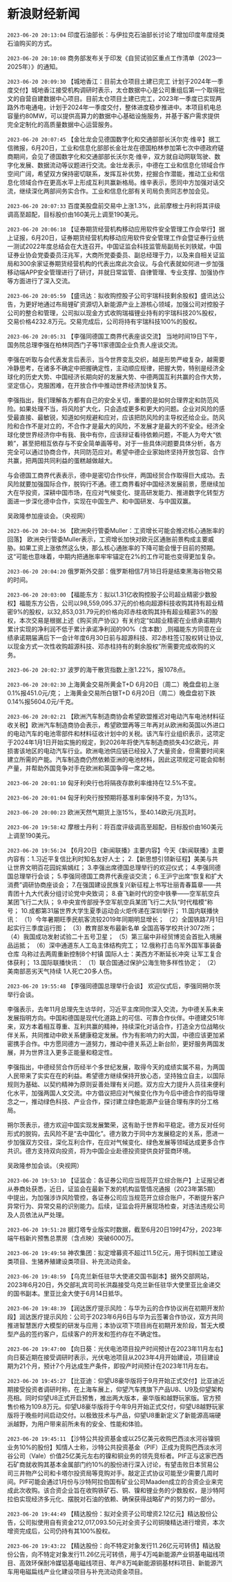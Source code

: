 # 新浪财经新闻
`2023-06-20 20:13:04` 印度石油部长：与伊拉克石油部长讨论了增加印度年度烃类石油购买的方式。

`2023-06-20 20:10:08` 商务部发布关于印发《自贸试验区重点工作清单（2023—2025年）》的通知。

`2023-06-20 20:09:30`   【城地香江：目前太仓项目土建已完工 计划于2024年一季度交付】城地香江接受机构调研时表示，太仓数据中心是公司重组后第一个取得批文的自营自建数据中心项目。目前太仓项目土建已完工，2023年一季度已实现两路外市电通电，计划于2024年一季度交付，整体进度稳步推进中。本项目机电总容量约80MW，可以提供高算力的数据中心基础设施服务，并基于客户需求提供完全定制化的高质量数据中心运营服务。

`2023-06-20 20:07:45` 【金壮龙会见德国数字化和交通部部长沃尔克·维辛】据工信微报，6月20日，工业和信息化部部长金壮龙在德国柏林参加第七次中德政府磋商期间，会见了德国数字化和交通部部长沃尔克·维辛，双方就自动网联驾驶、数字化发展、数据流动等议题进行交流。金壮龙表示，中德在工业和信息化领域合作空间广阔，希望双方保持密切联系，发挥互补优势，挖掘合作潜能，推动工业和信息化领域合作在更高水平上形成互利共赢新格局。维辛表示，愿同中方加强对话交流，继续深化两部间务实合作。工业和信息化部有关司局负责同志参加会见。

`2023-06-20 20:07:33` 百度美股盘前交易中上涨1.3%，此前摩根士丹利将其评级调高至超配，目标股价由160美元上调至190美元。

`2023-06-20 20:06:18` 【证券期货经营机构移动应用软件安全管理工作会举行】据上证报，6月20日，证券期货经营机构移动应用软件安全管理工作会暨证券行业统一测试2022年度总结会在大连召开。中国证监会科技监管局副局长刘铁斌，中国证券业协会党委委员汪兆军，大商所党委委员、副总经理于力，以及来自相关证监局和300余家证券期货经营机构的代表出席此次会议。与会代表就如何进一步加强移动端APP安全管理进行了研讨，并就日常监管、自律管理、专业支撑、加强协作等方面进行了深入交流。

`2023-06-20 20:05:59` 【盛讯达：拟收购控股子公司宇瑞科技剩余股权】盛讯达公告，为更好地通过布局锂矿资源切入新能源产业上游核心领域，加强公司对控股子公司的整合和管理，公司拟以现金方式收购瑞福锂业持有的宇瑞科技20%股权，交易价格4232.8万元。交易完成后，公司将持有宇瑞科技100%的股权。

`2023-06-20 20:05:31` 【李强同德国工商界代表座谈交流】
当地时间19日下午，国务院总理李强在柏林同西门子等11家德国企业负责人座谈交流。

李强在听取与会代表发言后表示，当今世界变乱交织，越是形势严峻复杂，越需要冷静思考，在诸多不确定中把握确定性，主动顺应规律，把握大势，特别是经济全球化的历史大势、中国经济长期向好的发展大势、中德两国互利共赢的合作大势，坚定信心，克服困难，在开放合作中推动世界经济加快复苏。

李强指出，我们理解各方都有自己的安全关切，重要的是如何合理界定和防范风险。如果处理不当，将风险扩大化，只会造成更多和更大的问题。企业对风险的感受最直接、最敏锐，知道如何规避和应对，应该把防风险的主导权还给企业。防风险和合作不是对立的，不合作才是最大的风险，不发展才是最大的不安全。经济全球化使世界经济你中有我、我中有你，应该辩证看待依赖问题，不能人为夸大“依赖”，甚至把相互依存与不安全简单画等号。对于一些具体问题要具体分析，各方完全可以通过协商合作，共同防范应对。希望中德企业家始终坚持开放包容、合作共赢，把两国共同利益的蛋糕越做越大。

与会德国工商界代表表示，德中是密切合作伙伴，两国经贸合作取得巨大成功。去风险就要加强国际合作，脱钩行不通。德工商界看好中国经济发展前景，愿继续加大在华投资，深耕中国市场，在应对气候变化、提高研发能力、推进数字化转型方面进一步深化德中合作，实现在中国生产、和中国研发、与中国双赢。

吴政隆参加座谈会。（央视网）

`2023-06-20 20:04:36` 【欧洲央行管委Muller：工资增长可能会推迟核心通胀率的回落】 欧洲央行管委Muller表示，工资增长加快对欧元区通胀前景构成主要威胁。如果工资上涨依然这么快，那么核心通胀率的下降可能会慢于目前的预期。这“可能也意味着，中期内把通胀率牢牢锚定在2%的工作可能也变得更加复杂。

`2023-06-20 20:04:20` 俄罗斯外交部：俄罗斯相信7月18日将是结束黑海谷物交易的时间。

`2023-06-20 20:03:00` 【福能东方：拟以1.31亿收购控股子公司超业精密少数股权】福能东方公告，公司以98,559,095.37元的价格向超源科技收购其持有超业精密9%的股权，以32,853,031.79元的价格向邓赤柱收购其持有超业精密3%的股权，本次交易是根据上述《购买资产协议》有关约定“如超业精密在业绩承诺期内累计实现的净利润不低于累计承诺净利润的90%（含本数）,则福能东方同意在业绩承诺期届满后下一会计年度6月30日前与超源科技、邓2赤柱签订股权转让协议,以现金方式一次性收购超源科技、邓赤柱持有的剩余股权”所需要完成收购的义务。

`2023-06-20 20:02:37` 波罗的海干散货指数上涨1.22%，报1078点。

`2023-06-20 20:02:30` 上海黄金交易所黄金T+D 6月20日（周二）晚盘盘初上涨0.1%报451.0元/克；
上海黄金交易所白银T+D 6月20日（周二）晚盘盘初下跌0.14%报5604.0元/千克。

`2023-06-20 20:02:21` 【欧洲汽车制造商协会希望欧盟推迟对电动汽车电池材料征收关税】欧洲汽车制造商协会表示，希望欧盟再等三年再对从欧洲和英国以外进口的电动汽车的电池零部件和材料征收计划中的关税。该汽车行业组织表示，这项定于2024年1月1日开始实施的规定，到2026年将使汽车制造商损失43亿欧元，并损害该地区的电动汽车行业。欧洲电池供应链已经投入了大量资金，但需要时间来建立所需的产能。汽车制造商仍然依赖亚洲的电池材料，因此这项规定可能会抑制产量，并帮助外国竞争对手在欧洲和英国争得一席之地。

`2023-06-20 20:01:10` 匈牙利央行也将隔夜存款利率维持在12.5%不变。

`2023-06-20 20:01:04` 匈牙利央行按预期将基准利率保持不变，为13%。

`2023-06-20 20:00:23` 欧洲天然气期货上涨15%，至40.14欧元/兆瓦时。

`2023-06-20 19:58:42` 摩根士丹利：将百度评级调高至超配，目标股价由160美元上调至190美元。

`2023-06-20 19:56:24` 【6月20日《新闻联播》主要内容】今天《新闻联播》主要内容有：1.习近平复信比利时知名友好人士； 2.【新思想引领新征程】美美与共 让世界文明百花园姹紫嫣红； 3.李强出席德国总理举行的欢迎仪式； 4.李强同德国总理举行会谈； 5.李强同德国工商界代表座谈交流； 6.王沪宁出席“恢复和扩大消费”调研协商座谈会； 7.在强国建设民族复兴新征程上书写壮丽青春篇章——共青团十九大代表分组讨论党中央致词； 8.奋飞新时代的空中铁拳——空军航空兵某团飞行二大队； 9.中央宣传部授予空军航空兵某团飞行二大队“时代楷模”称号； 10.成都第31届世界大学生夏季运动会火炬传递在深圳举行； 11.国内联播快讯： （1）今年暑期旺季民航客流较2019年同期明显增长； （2）全国铁路7月1日起实行三季度运行图； （3）教育部发布最新名单 全国高等学校共计3072所； （4）我国成功发射试验二十五号卫星； （5）第三届中非经贸博览会首批入境展品运抵； （6）深中通道东人工岛主体结构完工； 12.俄称打击乌军外国军事装备仓库 乌称过去两周重新控制8个村镇 国际人士：美西方不断延长冲突 让军工复合体获利； 13.国际联播快讯： （1）联合国通过保护公海生物多样性协定； （2）美南部恶劣天气持续 1人死亡20多人伤。

`2023-06-20 19:55:48` 【李强同德国总理举行会谈】
欢迎仪式后，李强同朔尔茨举行会谈。

李强表示，去年11月总理先生访华时，习近平主席同你深入交流，为中德关系未来发展指明方向。中国和德国是现代化道路上的可信、可靠合作伙伴。中德建交51年来，双方本着相互尊重、互利共赢的精神，持续深化对话合作，打造全方位战略伙伴关系，共同推动中欧关系健康稳定发展。作为有影响力的大国，中德应该更加紧密携手合作。中方愿同德方一道努力，推动中德关系迈上新台阶，更好服务两国发展，并为世界注入更多正能量和稳定性。

李强指出，中德经贸合作历经半个多世纪发展，取得今天的成绩实属不易，为两国人民带来了实实在在的利益。希望德方继续保持开放心态，坚持独立自主，以国际规则为基础、以契约精神为原则妥善处理有关问题。双方应大力提升人员往来便利化水平，加强两国人文交流。中方倡议把应对气候变化作为今后中德合作的指导理念之一，推动绿色科技、产业合作，探讨建立绿色能源产业链合理有序的分工格局。

朔尔茨表示，德方欢迎中国实现发展繁荣，这有助于世界和平稳定。德方反对任何形式的脱钩，去风险不是“去中国化”。德方致力于同中方发展稳定的关系，愿进一步加强双方交往，深化互利合作，在应对气候变化、绿色发展等领域达成更多合作共识。德方支持双向投资，将为中国企业赴德投资提供良好营商环境。

吴政隆参加会谈。（央视网）

`2023-06-20 19:53:10` 【证监会：各证券公司应当规范开立综合账户】上证报记者从券商处获悉，近日，证监会在最新下发的机构监管情况通报（2023年第5期）中提出，为加强涉诈风险管控，各证券公司应当规范开立综合账户，不断提升客户异常行为、异常交易的识别能力。后续，证监会将开展现场检查，对违法违规公司及人员依法从严处理。

`2023-06-20 19:51:28` 据灯塔专业版实时数据，截至6月20日19时47分，2023年端午档新片预售总票房（含点映）突破6000万。

`2023-06-20 19:49:58` 神农集团：拟定增募资不超过11.5亿元，用于饲料加工建设类项目、生猪养殖建设类项目、补充流动资金。

`2023-06-20 19:48:59` 【乌克兰新任驻华大使递交国书副本】据外交部网站，2023年6月20日，外交部礼宾司司长洪磊接受乌克兰新任驻华大使里亚比金递交的国书副本。里亚比金大使于6月14日抵华。

`2023-06-20 19:48:39` 【润达医疗提示风险：与华为云的合作协议尚在初期开发阶段】润达医疗提示风险：公司于2023年6月6日与华为云签署合作协议，双方共同推进智慧医疗大模型的研发与应用；本协议项下项目尚在初期开发阶段，暂无大模型产品的签约客户，后续客户的开发和签约存在不确定性。

`2023-06-20 19:47:00` 【向日葵：光伏电池项目投产时间预计在2023年11月左右】向日葵近期在接受调研时表示，光伏电池项目从2023年4月开始建设，项目建设期为21个月，预计7个月达成生产条件，即投产时间预计在2023年11月左右。

`2023-06-20 19:45:27` 【比亚迪：仰望U8豪华版将于9月开始正式交付】比亚迪近期接受投资者调研时称，在上海车展上，仰望汽车携旗下产品U8、U9及仰望架构亮相。同时仰望U8正式开启预售，推出两大版本，豪华版和越野玩家版。官方预售价格为109.8万元。仰望U8豪华版将于今年9月开始正式交付，仰望U8越野玩家版将于晚些时间启动交付。以极致技术与产品，仰望U8重新定义了新能源高端硬派越野，为用户带来前所未有的安全、性能和体验。

`2023-06-20 19:45:11` 【沙特公共投资基金或以25亿美元收购巴西淡水河谷镍铜业务10%的股份】知情人士称，沙特公共投资基金（PIF）正成为竞购巴西淡水河谷公司（Vale）价值25亿美元左右的镍和铜业务的领先竞标者。PIF正与这家巴西石矿商就收购其基本金属部门约10%的股份进行深入讨论，有望击败日本贸易公司三井物产公司和卡塔尔投资局等竞购对手。敲定正式协议可能至少需要几周时间。PIF可能会通过1月份与沙特阿拉伯国有矿业公司Maaden成立的合资企业来完成此次收购。该合资企业旨在收购铁矿石、铜、镍和锂业务的少数股权，是沙特阿拉伯实现经济多元化、摆脱对石油的依赖、确保获得战略矿产的努力的一部分。

`2023-06-20 19:44:49` 【精达股份：拟对全资子公司增资2.12亿元】精达股份公告，公司拟使用自有资金212,017,093.50元对全资子公司铜陵精达进行增资，本次增资完成后，公司仍持有其100%股权。

`2023-06-20 19:43:22` 【精达股份：向不特定对象发行11.26亿元可转债】精达股份公告，向不特定对象发行11.26亿元可转债，用于4万吨新能源产业铜基电磁线项目、高效环保耐冷媒铝基电磁线项目、年产8万吨新能源铜基材料项目、新能源汽车用电磁扁线产业化建设项目与补充流动资金项目。

